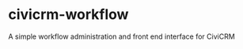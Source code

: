 civicrm-workflow
================

A simple workflow administration and front end interface for CiviCRM
